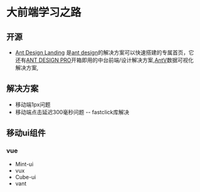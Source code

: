 # 大前端学习之路

## 开源
* [Ant Design Landing](https://landing.ant.design/index-cn)  是[ant design](https://ant.design/index-cn)的解决方案可以快速搭建的专属首页，它还有[ANT DESIGN PRO](https://pro.ant.design/index-cn)开箱即用的中台前端/设计解决方案,[AntV](https://antv.alipay.com/zh-cn/index.html)数据可视化解决方案,



## 解决方案
* 移动端1px问题 
* 移动端点击延迟300毫秒问题 -- fastclick库解决

## 移动ui组件

### vue
* Mint-ui
* vux
* Cube-ui
* vant
